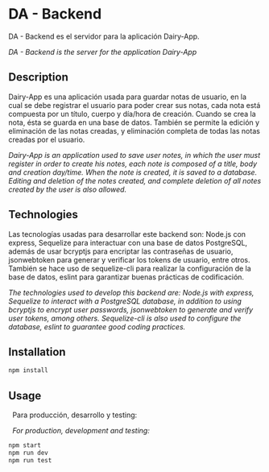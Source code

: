 # DA - Backend

DA - Backend es el servidor para la aplicación Dairy-App.

_DA - Backend is the server for the application Dairy-App_

## Description

Dairy-App es una aplicación usada para guardar notas de usuario, en la cual se debe registrar el usuario para poder crear sus notas, cada nota está compuesta por un título, cuerpo y día/hora de creación. Cuando se crea la nota, ésta se guarda en una base de datos. También se permite la edición y eliminación de las notas creadas, y eliminación completa de todas las notas creadas por el usuario.

_Dairy-App is an application used to save user notes, in which the user must register in order to create his notes, each note is composed of a title, body and creation day/time. When the note is created, it is saved to a database. Editing and deletion of the notes created, and complete deletion of all notes created by the user is also allowed._

## Technologies

Las tecnologías usadas para desarrollar este backend son: Node.js con express, Sequelize para interactuar con una base de datos PostgreSQL, además de usar bcryptjs para encriptar las contraseñas de usuario, jsonwebtoken para generar y verificar los tokens de usuario, entre otros. También se hace uso de sequelize-cli para realizar la configuración de la base de datos, eslint para garantizar buenas prácticas de codificación.

_The technologies used to develop this backend are: Node.js with express, Sequelize to interact with a PostgreSQL database, in addition to using bcryptjs to encrypt user passwords, jsonwebtoken to generate and verify user tokens, among others. Sequelize-cli is also used to configure the database, eslint to guarantee good coding practices._

## Installation

```bash
npm install
```

## Usage

&nbsp;
Para producción, desarrollo y testing:

&nbsp; _For production, development and testing:_

```bash
npm start
npm run dev
npm run test
```


